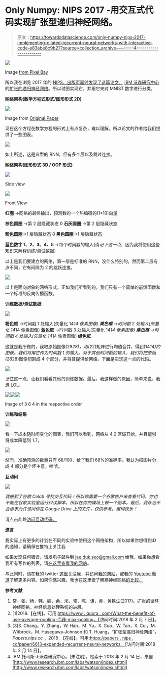 # Only Numpy: NIPS 2017 -用交互式代码实现扩张型递归神经网络。

> 原文：<https://towardsdatascience.com/only-numpy-nips-2017-implementing-dilated-recurrent-neural-networks-with-interactive-code-e83abe8c9b27?source=collection_archive---------4----------------------->

![](img/124e7e9a0e1af04f97fce344c5887ec9.png)

Image [from Pixel Bay](https://pixabay.com/en/kitty-cat-kitten-pet-animal-cute-551554/)

所以我在浏览 2017 年的 [NIPS，出版页面时发现了这篇论文，](https://papers.nips.cc/book/advances-in-neural-information-processing-systems-30-2017?utm_campaign=Revue%20newsletter&utm_medium=Newsletter&utm_source=Deep%20Learning%20Weekly) [IBM 沃森研究中心](http://www.research.ibm.com/labs/watson/index.shtml)的[扩张的递归神经网络](https://papers.nips.cc/paper/6613-dilated-recurrent-neural-networks)。所以试图实现它，并用它来对 MNIST 数字进行分类。

**网络架构(数学方程式形式/图形形式 2D)**

![](img/aaebd228492fe19f1c53782d8f9ded93.png)

Image from [Original Paper](https://arxiv.org/abs/1710.02224)

现在这个方程在数学方程的形式上有点复杂，难以理解。所以论文的作者给我们提供了一些图表。

![](img/a8de7933fc4dbfd10d9d580241ba51b7.png)

如上所述，这是典型的 RNN，但有多个层以及跳过连接。

**网络架构(图形形式 3D / OOP 形式)**

![](img/d73c11eaa014d7f68a501a59602210c9.png)

Side view

![](img/084f55b7b7e4b0f9502e30f31dde599c.png)

Front View

**红圈** →网络的最终输出，预测数的一个热编码的(1*10)向量

**棕色圆圈** →第 2 层隐藏状态 0
**石灰圆圈** →第 2 层隐藏状态

**粉色圆圈**→1 层隐藏状态 0
**黑色圆圈**→1 层隐藏状态

**蓝色数字 1、2、3、4、5** →每个时间戳的输入(请*记下这一点*，因为我将使用这些知识来解释训练/测试数据)

以上是我们要建立的网络，第一层是标准的 RNN，没什么特别的，然而第二层有点不同，它有间隔为 2 的跳跃连接。

![](img/3bab28b2bd776ef786995d2dd8b357bf.png)

以上是面向对象的网络形式，正如我们所看到的，我们只有一个简单的前馈函数和一个标准的反向传播函数。

**训练数据/测试数据**

![](img/4dfaf751131cd8f4b2f47bb2b023eaee.png)

**粉色框** →时间戳 1 处输入(矢量化 14*14 像素图像)
**黄色框** →时间戳 2 处输入(矢量化 14*14 像素图像)
**蓝色框** →时间戳 3 处输入(矢量化 14*14 像素图像)
**紫色框** →时间戳 4 处输入(矢量化 14*14 像素图像)
**绿色框**

这就是我所做的，我取原始图像(28*28)，用(2*2)矩阵进行均值合并，得到(14*14)的图像。我们将用它作为时间戳 1 的输入。对于其他时间戳的输入，我们将把原始(28*28)图像切割成 4 个部分，并将其提供给网络。下面是实现这一点的代码。

![](img/fb82ba7d85e7b4143d1b665852f0ebf7.png)

记住这一点，让我们看看其他的训练数据。最后，我这样做的原因，简单来说，我想 LOL。

![](img/67ae15d1f418bd955fd4d8c79a67834f.png)![](img/10a7311d899ca72f8254ee5ba21e9dd3.png)![](img/95885cd08fa88b9fbfec51060838018e.png)

Image of 3 6 4 in the respective order

**训练和结果**

![](img/1474b0e34dc036c75e7f40f1078bdf72.png)

看一下成本随时间变化的图表，我们可以看到，网络从 4.0 区域开始，并且能够将成本降低到 1.7。

![](img/d87111cb5925de986feab7ea02661dfb.png)

然而，准确预测的数量只有 68/100，给了我们 68%的准确率。我认为把图片分成 4 部分是个坏主意，哈哈。

**互动码**

![](img/8e3d7bc20bfa7e8111a9567108f8c2e1.png)

*我搬到了谷歌 Colab 寻找交互代码！所以你需要一个谷歌帐户来查看代码，你也不能在谷歌实验室运行只读脚本，所以在你的操场上做一个副本。最后，我永远不会请求允许访问你在 Google Drive 上的文件，仅供参考。编码快乐！*

请点击此处[访问互动代码。](https://colab.research.google.com/drive/1idn_OTUl45TZ1gaxn0ZcRoET_v3dmP1e)

**遗言**

我实际上有更多的计划在不同的实验中使用这个网络架构，所以如果你想得到:D 的通知，请确保在推特上关注我

如果发现任何错误，请发电子邮件到 jae.duk.seo@gmail.com 给我，如果你想看我所有写作的列表，请[在这里查看我的网站](https://jaedukseo.me/)。

与此同时，请在我的 twitter [这里](https://twitter.com/JaeDukSeo)关注我，并访问[我的网站](https://jaedukseo.me/)，或我的 [Youtube 频道](https://www.youtube.com/c/JaeDukSeo)了解更多内容。如果你感兴趣，我也在这里做了解耦神经网络[的比较。](https://becominghuman.ai/only-numpy-implementing-and-comparing-combination-of-google-brains-decoupled-neural-interfaces-6712e758c1af)

**参考文献**

1.  常，张，杨，韩，魏，余，米，郭，陈，谭，黄，黄铁生(2017)。扩张的循环神经网络。神经信息处理系统的进展。
2.  [1]2018.【在线】。可用:[https://www . quora . com/What-the-benefit-of-use-average-pooling-而非-max-pooling。](https://www.quora.com/What-is-the-benefit-of-using-average-pooling-rather-than-max-pooling.)【访问时间:2018 年 2 月 7 日】。
3.  [3]S. Chang，Y. Zhang，W. Han，M. Yu，X. Guo，W. Tan，X. Cui，M. Witbrock，M. Hasegawa-Johnson 和 T. Huang，“扩张型递归神经网络”， *Papers.nips.cc* ，2018 .【在线】。可用:[https://papers . nips . cc/paper/6613-expanded-recurrent-neural-networks。](https://papers.nips.cc/paper/6613-dilated-recurrent-neural-networks.)【访问时间:2018 年 2 月 14 日】。
4.  IBM 托马斯·J·沃森研究中心。(未注明)。检索于 2018 年 2 月 14 日，来自[http://www.research.ibm.com/labs/watson/index.shtml](http://www.research.ibm.com/labs/watson/index.shtml)